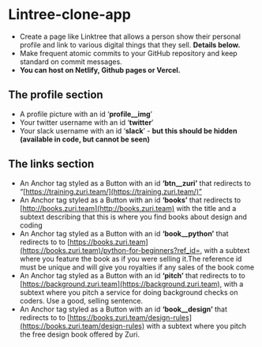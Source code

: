 # Lintree-clone-app

- Create a page like Linktree that allows a person show their personal profile and link to various digital things that they sell. **Details below.**
- Make frequent atomic commits to your GitHub repository and keep standard on commit messages.
- **You can host on Netlify, Github pages or Vercel.**

## The profile section

- A profile picture with an id ‘**profile__img**’
- Your twitter username with an id ‘**twitter**’
- Your slack username with an id ‘**slack**’ - **but this should be hidden (available in code, but cannot be seen)**

## The links section

- An Anchor tag  styled as a Button with an id **‘btn__zuri’** that redirects to “[https://training.zuri.team/](https://training.zuri.team/)”
- An Anchor tag styled as a Button with an id **‘books’** that redirects to [http://books.zuri.team](http://books.zuri.team) with the title and a subtext describing that this is where you find books about design and coding
- An Anchor tag styled as a Button with an id **‘book__python’** that redirects to to [https://books.zuri.team](https://books.zuri.team)/python-for-beginners?ref_id=<yourslackname>, with a subtext where you feature the book as if you were selling it.The reference id must be unique and will give you royalties if any sales of the book come
- An Anchor tag styled as a Button with an id **‘pitch’** that redirects to to [https://background.zuri.team](https://background.zuri.team), with a subtext where you pitch a service for doing background checks on coders. Use a good, selling sentence.
- An Anchor tag styled as a Button with an id **‘book__design’** that redirects to to [https://books.zuri.team/design-rules](https://books.zuri.team/design-rules) with a subtext where you pitch the free design book offered by Zuri.
